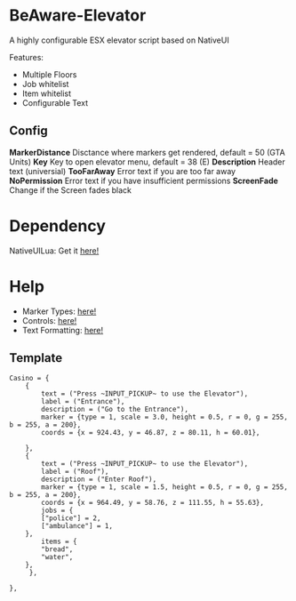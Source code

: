 # BeAware-Elevator
A highly configurable ESX elevator script based on NativeUI

Features:
- Multiple Floors
- Job whitelist
- Item whitelist
- Configurable Text

## Config

**MarkerDistance** Disctance where markers get rendered, default = 50 (GTA Units)
**Key** Key to open elevator menu, default = 38 (E) 
**Description** Header text (universial)
**TooFarAway** Error text if you are too far away
**NoPermission** Error text if you have insufficient permissions
**ScreenFade** Change if the Screen fades black

# Dependency
NativeUILua: Get it [here!](https://github.com/FrazzIe/NativeUILua)

# Help
- Marker Types: [here!](https://docs.fivem.net/docs/game-references/markers)
- Controls: [here!](https://docs.fivem.net/docs/game-references/controls/#controls)
- Text Formatting: [here!](https://docs.fivem.net/docs/game-references/text-formatting/#input-codes)

## Template
```
Casino = {
    {
        text = ("Press ~INPUT_PICKUP~ to use the Elevator"),
        label = ("Entrance"),
        description = ("Go to the Entrance"),
        marker = {type = 1, scale = 3.0, height = 0.5, r = 0, g = 255, b = 255, a = 200},
        coords = {x = 924.43, y = 46.87, z = 80.11, h = 60.01},
        
    },
    {
        text = ("Press ~INPUT_PICKUP~ to use the Elevator"),
        label = ("Roof"),
        description = ("Enter Roof"),
        marker = {type = 1, scale = 1.5, height = 0.5, r = 0, g = 255, b = 255, a = 200},
        coords = {x = 964.49, y = 58.76, z = 111.55, h = 55.63},
        jobs = {
	    ["police"] = 2,
	    ["ambulance"] = 1,
	},
        items = {
	    "bread",
	    "water",
	},
     },
    
},
```
